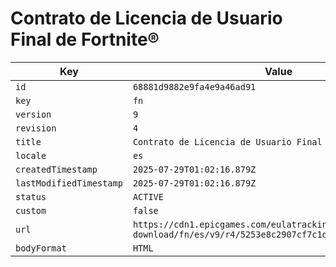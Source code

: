 # Contrato de Licencia de Usuario Final de Fortnite®

| Key | Value |
| --- | ----- |
| `id` | `68881d9882e9fa4e9a46ad91` |
| `key` | `fn` |
| `version` | `9` |
| `revision` | `4` |
| `title` | `Contrato de Licencia de Usuario Final de Fortnite®` |
| `locale` | `es` |
| `createdTimestamp` | `2025-07-29T01:02:16.879Z` |
| `lastModifiedTimestamp` | `2025-07-29T01:02:16.879Z` |
| `status` | `ACTIVE` |
| `custom` | `false` |
| `url` | `https://cdn1.epicgames.com/eulatracking-download/fn/es/v9/r4/5253e8c2907cf7c1dc5f2f9f7a5b0471.pdf` |
| `bodyFormat` | `HTML` |
